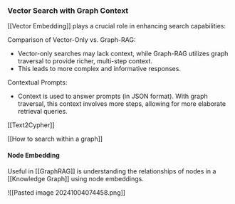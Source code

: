 ### Vector Search with Graph Context

[[Vector Embedding]] plays a crucial role in enhancing search capabilities:

Comparison of Vector-Only vs. Graph-RAG: 
  - Vector-only searches may lack context, while Graph-RAG utilizes graph traversal to provide richer, multi-step context.
  - This leads to more complex and informative responses.

Contextual Prompts: 
  - Context is used to answer prompts (in JSON format). With graph traversal, this context involves more steps, allowing for more elaborate retrieval queries.

[[Text2Cypher]]

[[How to search within a graph]]
#### Node Embedding

Useful in [[GraphRAG]] is understanding the relationships of nodes in a [[Knowledge Graph]] using node embeddings.

![[Pasted image 20241004074458.png]]